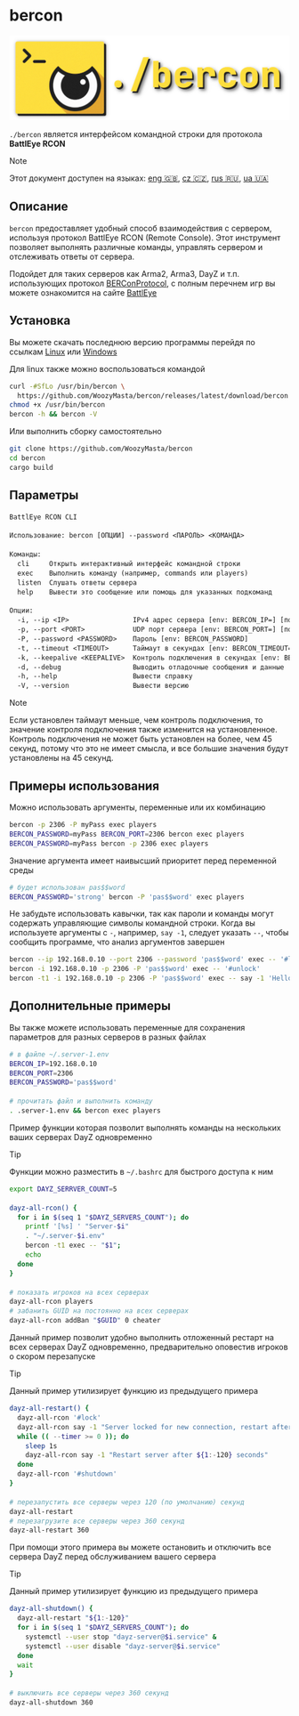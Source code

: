# bercon

![logo][]

`./bercon` является интерфейсом командной строки для протокола **BattlEye RCON**

<!-- rule: current lang, other langs sorted by alpha -->
> [!NOTE]  
> Этот документ доступен на языках:
> [eng 🇬🇧][], [cz 🇨🇿][], [rus 🇷🇺][], [ua 🇺🇦][]

## Описание

`bercon` предоставляет удобный способ взаимодействия с сервером, используя
протокол BattlEye RCON (Remote Console).
Этот инструмент позволяет выполнять различные команды,
управлять сервером и отслеживать ответы от сервера.

Подойдет для таких серверов как Arma2, Arma3, DayZ и т.п. использующих
протокол [BERConProtocol][], с полным перечнем игр вы можете
ознакомится на сайте [BattlEye][]

## Установка

Вы можете скачать последнюю версию программы перейдя по ссылкам
[Linux] или [Windows]

Для linux также можно воспользоваться командой 

```bash
curl -#SfLo /usr/bin/bercon \
  https://github.com/WoozyMasta/bercon/releases/latest/download/bercon
chmod +x /usr/bin/bercon
bercon -h && bercon -V
```

Или выполнить сборку самостоятельно

```bash
git clone https://github.com/WoozyMasta/bercon
cd bercon
cargo build
```

## Параметры

```txt
BattlEye RCON CLI

Использование: bercon [ОПЦИИ] --password <ПАРОЛЬ> <КОМАНДА>

Команды:
  cli     Открыть интерактивный интерфейс командной строки
  exec    Выполнить команду (например, commands или players)
  listen  Слушать ответы сервера
  help    Вывести это сообщение или помощь для указанных подкоманд

Опции:
  -i, --ip <IP>                IPv4 адрес сервера [env: BERCON_IP=] [по умолчанию: 127.0.0.1]
  -p, --port <PORT>            UDP порт сервера [env: BERCON_PORT=] [по умолчанию: 2305]
  -P, --password <PASSWORD>    Пароль [env: BERCON_PASSWORD]
  -t, --timeout <TIMEOUT>      Таймаут в секундах [env: BERCON_TIMEOUT=] [по умолчанию: 45]
  -k, --keepalive <KEEPALIVE>  Контроль подключения в секундах [env: BERCON_KEEPALIVE=] [по умолчанию: 30]
  -d, --debug                  Выводить отладочные сообщения и данные
  -h, --help                   Вывести справку
  -V, --version                Вывести версию
```

> [!NOTE]  
> Если установлен таймаут меньше, чем контроль подключения,
> то значение контроля подключения также изменится на установленное.  
> Контроль подключения не может быть установлен на более, чем 45 секунд,
> потому что это не имеет смысла,
> и все большие значения будут установлены на 45 секунд.

## Примеры использования

Можно использовать аргументы, переменные или их комбинацию

```bash
bercon -p 2306 -P myPass exec players
BERCON_PASSWORD=myPass BERCON_PORT=2306 bercon exec players
BERCON_PASSWORD=myPass bercon -p 2306 exec players
```

Значение аргумента имеет наивысший приоритет перед переменной среды

```bash
# будет использован pas$$word
BERCON_PASSWORD='strong' bercon -P 'pas$$word' exec players
```

Не забудьте использовать кавычки, так как пароли и команды могут содержать
управляющие символы командной строки.
Когда вы используете аргументы с `-`, например, `say -1`, следует
указать `--`, чтобы сообщить программе, что анализ аргументов завершен

```bash
bercon --ip 192.168.0.10 --port 2306 --password 'pas$$word' exec -- '#lock'
bercon -i 192.168.0.10 -p 2306 -P 'pas$$word' exec -- '#unlock'
bercon -t1 -i 192.168.0.10 -p 2306 -P 'pas$$word' exec -- say -1 'Hello world!'
```

## Дополнительные примеры

Вы также можете использовать переменные для сохранения параметров для
разных серверов в разных файлах

```bash
# в файле ~/.server-1.env
BERCON_IP=192.168.0.10
BERCON_PORT=2306
BERCON_PASSWORD='pas$$word'

# прочитать файл и выполнить команду
. .server-1.env && bercon exec players
```

Пример функции которая позволит выполнять команды на нескольких ваших
серверах DayZ одновременно

> [!TIP]  
> Функции можно разместить в `~/.bashrc` для быстрого доступа к ним

```bash
export DAYZ_SERRVER_COUNT=5

dayz-all-rcon() {
  for i in $(seq 1 "$DAYZ_SERVERS_COUNT"); do
    printf '[%s] ' "Server-$i"
    . "~/.server-$i.env"
    bercon -t1 exec -- "$1";
    echo
  done
}

# показать игроков на всех серверах
dayz-all-rcon players
# забанить GUID на постоянно на всех серверах
dayz-all-rcon addBan "$GUID" 0 cheater
```

Данный пример позволит удобно выполнить отложенный рестарт на всех серверах
DayZ одновременно, предварительно оповестив игроков о скором перезапуске

> [!TIP]  
> Данный пример утилизирует функцию из предыдущего примера

```bash
dayz-all-restart() {
  dayz-all-rcon '#lock'
  dayz-all-rcon say -1 "Server locked for new connection, restart after ${1:-120} seconds"
  while (( --timer >= 0 )); do
    sleep 1s
    dayz-all-rcon say -1 "Restart server after ${1:-120} seconds"
  done
  dayz-all-rcon '#shutdown'
}

# перезапустить все серверы через 120 (по умолчанию) секунд
dayz-all-restart
# перезагрузите все серверы через 360 секунд
dayz-all-restart 360
```

При помощи этого примера вы можете остановить и отключить все сервера DayZ
перед обслуживанием вашего сервера

> [!TIP]  
> Данный пример утилизирует функцию из предыдущего примера

```bash
dayz-all-shutdown() {
  dayz-all-restart "${1:-120}"
  for i in $(seq 1 "$DAYZ_SERVERS_COUNT"); do
    systemctl --user stop "dayz-server@$i.service" &
    systemctl --user disable "dayz-server@$i.service"
  done
  wait
}

# выключить все серверы через 360 секунд
dayz-all-shutdown 360
```

<!-- Links -->
[eng 🇬🇧]: ../README.md
[ua 🇺🇦]: README.ua.md
[rus 🇷🇺]: README.ru.md
[cz 🇨🇿]: README.cz.md
[logo]: ../assets/logo.png

[Linux]: <https://github.com/WoozyMasta/bercon/releases/latest/download/bercon> "Linux x86 gcc binary"
[Windows]: <https://github.com/WoozyMasta/bercon/releases/latest/download/bercon.exe> "Windows exe файл"
[BattlEye]: <https://www.battleye.com/> "BattlEye – The Anti-Cheat Gold Standard"
[BERConProtocol]: <https://www.battleye.com/downloads/BERConProtocol.txt> "Спецификация протокола BattlEye RCON"
